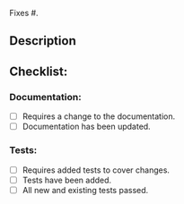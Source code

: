 <!--- Include the issue number in the title -->
<!--- This project only accepts pull requests related to open issues -->
<!--- If suggesting a new feature or change, please discuss it in an issue first -->
<!--- If fixing a bug, there should be an issue describing it with steps to reproduce -->
<!--- Append issue number here, this is not optional! -->
Fixes #.

## Description
<!--- Briefly describe your changes -->

## Checklist:
<!--- Go over all the following points, and put an `x` in all the boxes that apply. -->
<!--- If you're unsure about any of these, don't hesitate to ask. We're here to help! -->

### Documentation:

- [ ] Requires a change to the documentation.
- [ ] Documentation has been updated.

### Tests:

- [ ] Requires added tests to cover changes.
- [ ] Tests have been added.
- [ ] All new and existing tests passed.
